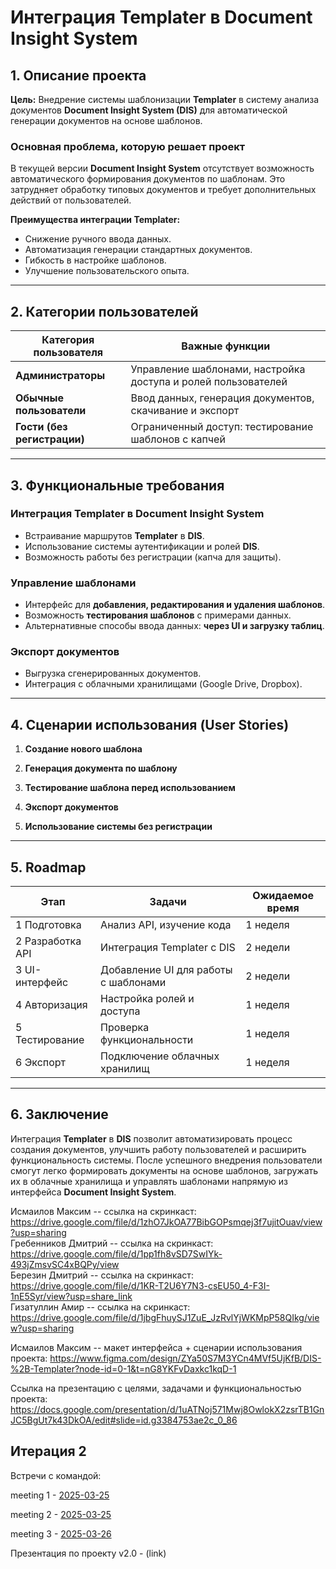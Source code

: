 # Интеграция Templater в Document Insight System

## 1. Описание проекта
**Цель:** Внедрение системы шаблонизации **Templater** в систему анализа документов **Document Insight System (DIS)** для автоматической генерации документов на основе шаблонов.

### **Основная проблема, которую решает проект**
В текущей версии **Document Insight System** отсутствует возможность автоматического формирования документов по шаблонам. Это затрудняет обработку типовых документов и требует дополнительных действий от пользователей.

**Преимущества интеграции Templater:**
- Снижение ручного ввода данных.
- Автоматизация генерации стандартных документов.
- Гибкость в настройке шаблонов.
- Улучшение пользовательского опыта.

---

## 2. Категории пользователей

| Категория пользователя | Важные функции |
|----------------------|-----------------------------------------------------------|
| **Администраторы**  | Управление шаблонами, настройка доступа и ролей пользователей |
| **Обычные пользователи** | Ввод данных, генерация документов, скачивание и экспорт  |
| **Гости (без регистрации)** | Ограниченный доступ: тестирование шаблонов с капчей |

---

## 3. Функциональные требования

### **Интеграция Templater в Document Insight System**
- Встраивание маршрутов **Templater** в **DIS**.
- Использование системы аутентификации и ролей **DIS**.
- Возможность работы без регистрации (капча для защиты).

### **Управление шаблонами**
- Интерфейс для **добавления, редактирования и удаления шаблонов**.
- Возможность **тестирования шаблонов** с примерами данных.
- Альтернативные способы ввода данных: **через UI и загрузку таблиц**.

### **Экспорт документов**
- Выгрузка сгенерированных документов.
- Интеграция с облачными хранилищами (Google Drive, Dropbox).

---

## 4. Сценарии использования (User Stories)

1. **Создание нового шаблона**  
  

2. **Генерация документа по шаблону**  
   

3. **Тестирование шаблона перед использованием**  
   

4. **Экспорт документов**  
  

5. **Использование системы без регистрации**  
   
---

## 5. Roadmap

| Этап | Задачи | Ожидаемое время |
|------|-----------------------------|----------------|
| 1 Подготовка | Анализ API, изучение кода | 1 неделя |
| 2 Разработка API | Интеграция Templater с DIS | 2 недели |
| 3 UI-интерфейс | Добавление UI для работы с шаблонами | 2 недели |
| 4 Авторизация | Настройка ролей и доступа | 1 неделя |
| 5 Тестирование | Проверка функциональности | 1 неделя |
| 6 Экспорт | Подключение облачных хранилищ | 1 неделя |

---

## 6. Заключение

Интеграция **Templater** в **DIS** позволит автоматизировать процесс создания документов, улучшить работу пользователей и расширить функциональность системы. После успешного внедрения пользователи смогут легко формировать документы на основе шаблонов, загружать их в облачные хранилища и управлять шаблонами напрямую из интерфейса **Document Insight System**.

Исмаилов Максим -- ссылка на скринкаст: https://drive.google.com/file/d/1zhO7JkOA77BibGOPsmqej3f7ujitOuav/view?usp=sharing  
Гребенников Дмитрий -- ссылка на скринкаст: https://drive.google.com/file/d/1pp1fh8vSD7SwIYk-493jZmsvSC4xBQPy/view  
Березин Дмитрий -- ссылка на скринкаст: https://drive.google.com/file/d/1KR-T2U6Y7N3-csEU50_4-F3I-1nE5Syr/view?usp=share_link    
Гизатуллин Амир -- ссылка на скринкаст: https://drive.google.com/file/d/1jbgFhuySJ1ZuE_JzRvlYjWKMpP58QIkg/view?usp=sharing  

Исмаилов Максим -- макет интерфейса + сценарии использования проекта: https://www.figma.com/design/ZYa50S7M3YCn4MVf5UjKfB/DIS-%2B-Templater?node-id=0-1&t=nG8YKFvDaxkc1kqD-1

Ссылка на презентацию с целями, задачами и функциональностью проекта: https://docs.google.com/presentation/d/1uATNoj571Mwj8OwlokX2zsrTB1GnJC5BgUt7k43DkOA/edit#slide=id.g3384753ae2c_0_86

## Итерация 2
Встречи с командой:

meeting 1 - [2025-03-25](https://github.com/moevm/document_insight_system/blob/reports-dis/meetings/2025-03-03.txt)

meeting 2 - [2025-03-25](https://github.com/moevm/document_insight_system/blob/reports-dis/meetings/2025-03-25.txt)

meeting 3 - [2025-03-26](https://github.com/moevm/document_insight_system/blob/reports-dis/meetings/2025-03-26.txt)


Презентация по проекту v2.0 - (link)


